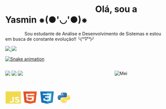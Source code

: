 # ⠀⠀⠀⠀⠀⠀⠀⠀⠀⠀⠀⠀⠀⠀Olá, sou a Yasmin ⁕(●'◡'●)⁕ 
⠀⠀⠀⠀⠀⠀Sou estudante de Análise e Desenvolvimento de Sistemas e estou em busca de constante evolução!! ╰(*°▽°*)╯
<div>
  <a href="https://github.com/MeiN0x">
  <img height="169em" src="https://github-readme-stats.vercel.app/api?username=MeiN0x&show_icons=true&theme=dracula&include_all_commits=true&count_private=true"/>
  <img height="168em" src="https://github-readme-stats.vercel.app/api/top-langs/?username=MeiN0x&layout=compact&langs_count=7&theme=dracula"/>
</div>
  
![Snake animation](https://github.com/MeiN0x/YasminG/blob/output/github-contribution-grid-snake.svg)
  
 ##
  
  <div> 
  <a href="https://www.instagram.com/mei_2b/" target="_blank"><img src="https://img.shields.io/badge/-Instagram-%23E4405F?style=for-the-badge&logo=instagram&logoColor=white" target="_blank"></a> 
  <a href = "mailto: rsocial.eu@gmail.com"><img src="https://img.shields.io/badge/-Gmail-%23333?style=for-the-badge&logo=gmail&logoColor=white" target="_blank"></a>
  <a href="https://www.linkedin.com/in/yasmin-guimar%C3%A3es-6843a0204" target="_blank"><img src="https://img.shields.io/badge/-LinkedIn-%230077B5?style=for-the-badge&logo=linkedin&logoColor=white" target="_blank"></a> 
   <img align="right" width="155" height="155" alt="Mei" src="https://cdn.discordapp.com/attachments/865619620005675008/875793702877032468/Sem-titulo-3.gif">
    
##
    
   <div style="display: inline_block"><br>
  <img align="center" alt="Rafa-Js" height="40" width="50" src="https://raw.githubusercontent.com/devicons/devicon/master/icons/javascript/javascript-plain.svg">
  <img align="center" alt="Rafa-HTML" height="40" width="50" src="https://raw.githubusercontent.com/devicons/devicon/master/icons/html5/html5-original.svg">
  <img align="center" alt="Rafa-CSS" height="40" width="50" src="https://raw.githubusercontent.com/devicons/devicon/master/icons/css3/css3-original.svg">
  <img align="center" alt="Rafa-Python" height="40" width="50" src="https://raw.githubusercontent.com/devicons/devicon/master/icons/python/python-original.svg">
</div>
